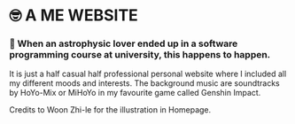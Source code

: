 # 🤓 A ME WEBSITE
### 🌌 When an astrophysic lover ended up in a software programming course at university, this happens to happen. 
It is just a half casual half professional personal website where I included all my different moods and interests. 
The background music are soundtracks by HoYo-Mix or MiHoYo in my favourite game called Genshin Impact.

Credits to Woon Zhi-le for the illustration in Homepage.
